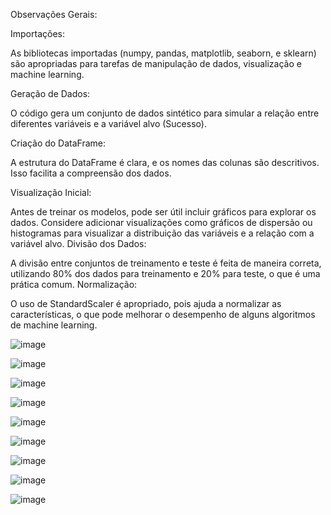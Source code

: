 Observações Gerais:

Importações:

As bibliotecas importadas (numpy, pandas, matplotlib, seaborn, e sklearn) são apropriadas para tarefas de manipulação de dados, visualização e machine learning.

Geração de Dados:

O código gera um conjunto de dados sintético para simular a relação entre diferentes variáveis e a variável alvo (Sucesso).

Criação do DataFrame:

A estrutura do DataFrame é clara, e os nomes das colunas são descritivos. Isso facilita a compreensão dos dados.

Visualização Inicial:

Antes de treinar os modelos, pode ser útil incluir gráficos para explorar os dados. Considere adicionar visualizações como gráficos de dispersão ou histogramas para visualizar a distribuição das variáveis e a relação com a variável alvo.
Divisão dos Dados:

A divisão entre conjuntos de treinamento e teste é feita de maneira correta, utilizando 80% dos dados para treinamento e 20% para teste, o que é uma prática comum.
Normalização:

O uso de StandardScaler é apropriado, pois ajuda a normalizar as características, o que pode melhorar o desempenho de alguns algoritmos de machine learning.

![image](https://github.com/user-attachments/assets/078851f0-26da-42a4-a7be-3cffadfde6e0)

![image](https://github.com/user-attachments/assets/6f4e3433-6724-46c0-ac8a-01d4b652f4fb)

![image](https://github.com/user-attachments/assets/39e02fae-84ef-492c-963b-a2bae26cb68e)

![image](https://github.com/user-attachments/assets/df682cb8-6a86-47ad-951e-75ff535e6d1f)

![image](https://github.com/user-attachments/assets/7400b4bb-d528-4285-a328-7fb37e3af719)

![image](https://github.com/user-attachments/assets/66b67376-d2df-40a5-9144-8fd40017daa3)

![image](https://github.com/user-attachments/assets/ac2aef22-ba17-4597-a694-0eab0727e406)

![image](https://github.com/user-attachments/assets/50a5d73d-0253-46a3-9abc-4f1f747f9163)

![image](https://github.com/user-attachments/assets/64a4a7bc-4c02-41d5-82d8-597e53a33c32)
